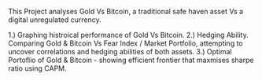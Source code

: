This Project analyses Gold Vs Bitcoin, a traditional safe haven asset Vs a digital unregulated currency.

1.) Graphing histroical performance of Gold Vs Bitcoin.
2.) Hedging Ability. Comparing Gold & Bitcoin Vs Fear Index / Market Portfolio, attempting to uncover correlations and hedging abilities of both assets.
3.) Optimal Portoflio of Gold & Bitcoin - showing efficient frontier that maxmises sharpe ratio using CAPM.
